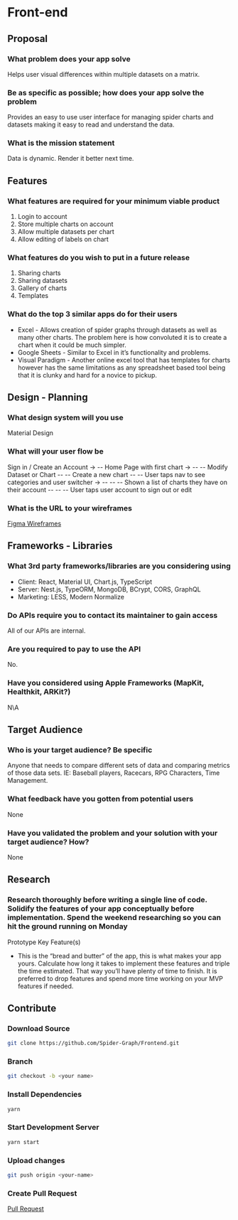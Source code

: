 # Front-end

## Proposal

### What problem does your app solve

Helps user visual differences within multiple datasets on a matrix.

### Be as specific as possible; how does your app solve the problem

Provides an easy to use user interface for managing spider charts and datasets making it easy to read and understand the data.

### What is the mission statement

Data is dynamic. Render it better next time.

## Features

### What features are required for your minimum viable product

1. Login to account
2. Store multiple charts on account
3. Allow multiple datasets per chart
4. Allow editing of labels on chart

### What features do you wish to put in a future release

1. Sharing charts
2. Sharing datasets
3. Gallery of charts
4. Templates

### What do the top 3 similar apps do for their users

* Excel - Allows creation of spider graphs through datasets as well as many other charts. The problem here is how convoluted it is to create a chart when it could be much simpler.
* Google Sheets - Similar to Excel in it’s functionality and problems.
* Visual Paradigm - Another online excel tool that has templates for charts however has the same limitations as any spreadsheet based tool  being that it is clunky and hard for a novice to pickup.

## Design - Planning

### What design system will you use

Material Design

### What will your user flow be

Sign in / Create an Account ->
 -- Home Page with first chart ->
 -- -- Modify Dataset or Chart
 -- -- Create a new chart
 -- -- User taps nav to see categories and user switcher ->
 -- -- --  Shown a list of charts they have on their account
 -- -- --  User taps user account to sign out or edit

### What is the URL to your wireframes
[Figma Wireframes](https://www.figma.com/file/o6GSpN5vFpmogvtJw0Y3hs/Untitled?node-id=0%3A1)

## Frameworks - Libraries

### What 3rd party frameworks/libraries are you considering using

* Client: React, Material UI, Chart.js, TypeScript
* Server: Nest.js, TypeORM, MongoDB, BCrypt, CORS, GraphQL
* Marketing: LESS, Modern Normalize

### Do APIs require you to contact its maintainer to gain access

All of our APIs are internal.

### Are you required to pay to use the API

No.

### Have you considered using Apple Frameworks (MapKit, Healthkit, ARKit?)

N\A

## Target Audience

### Who is your target audience? Be specific

Anyone that needs to compare different sets of data and
comparing metrics of those data sets. IE: Baseball players,
Racecars, RPG Characters, Time Management.


### What feedback have you gotten from potential users

None

### Have you validated the problem and your solution with your target audience? How?

None

## Research

### Research thoroughly before writing a single line of code. Solidify the features of your app conceptually before implementation. Spend the weekend researching so you can hit the ground running on Monday

Prototype Key Feature(s)

* This is the “bread and butter” of the app, this is what makes your app yours. Calculate how long it takes to implement these features and triple the time estimated. That way you’ll have plenty of time to finish. It is preferred to drop features and spend more time working on your MVP features if needed.

## Contribute

### Download Source

```bash
git clone https://github.com/Spider-Graph/Frontend.git
```

### Branch

```bash
git checkout -b <your name>
```

### Install Dependencies

```bash
yarn
```

### Start Development Server

```bash
yarn start
```

### Upload changes

```bash
git push origin <your-name>
```

### Create Pull Request

[Pull Request](https://github.com/Spider-Graph/Frontend/compare)
